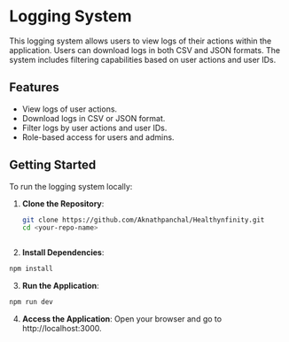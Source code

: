 # Logging System

This logging system allows users to view logs of their actions within the application. Users can download logs in both CSV and JSON formats. The system includes filtering capabilities based on user actions and user IDs.

## Features

- View logs of user actions.
- Download logs in CSV or JSON format.
- Filter logs by user actions and user IDs.
- Role-based access for users and admins.

## Getting Started

To run the logging system locally:

1. **Clone the Repository**:
   ```bash
   git clone https://github.com/Aknathpanchal/Healthynfinity.git
   cd <your-repo-name>



2. **Install Dependencies**:
```bash
npm install
```


3. **Run the Application**:
```bash
npm run dev
```


4. **Access the Application**: Open your browser and go to http://localhost:3000.
